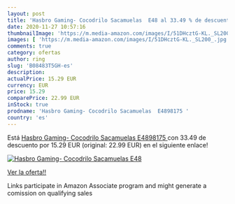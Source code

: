 ```yaml
---
layout: post
title: 'Hasbro Gaming- Cocodrilo Sacamuelas  E48 al 33.49 % de descuento'
date: 2020-11-27 10:57:16
thumbnailImage: 'https://m.media-amazon.com/images/I/51DHcztG-KL._SL200_.jpg'
images: [ 'https://m.media-amazon.com/images/I/51DHcztG-KL._SL200_.jpg' ]
comments: true
category: ofertas
author: ring
slug: 'B08483T5GH-es'
description:
actualPrice: 15.29 EUR
currency: EUR
price: 15.29
comparePrice: 22.99 EUR
inStock: true
prodname: 'Hasbro Gaming- Cocodrilo Sacamuelas  E4898175 '
country: 'es'
---
```


Está [Hasbro Gaming- Cocodrilo Sacamuelas  E4898175 ](https://www.amazon.es/dp/B08483T5GH/?tag=tolees-21) con 33.49 de descuento por 15.29 EUR (original: 22.99 EUR) en el siguiente enlace!

[![Hasbro Gaming- Cocodrilo Sacamuelas  E48](https://m.media-amazon.com/images/I/51DHcztG-KL._SL200_.jpg)](https://www.amazon.es/dp/B08483T5GH/?tag=tolees-21)

[Ver la oferta!!](https://www.amazon.es/dp/B08483T5GH/?tag=tolees-21)

Links participate in Amazon Associate program and might generate a comission on qualifying sales


